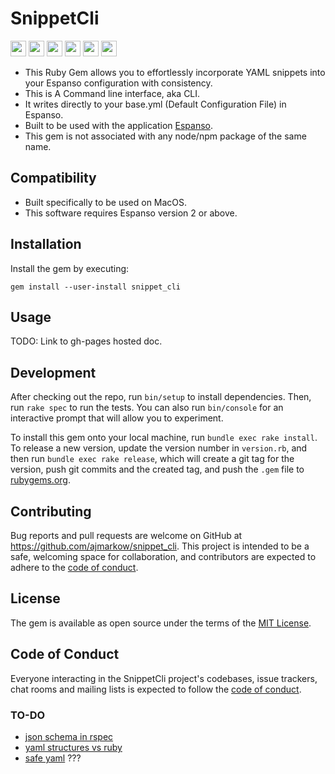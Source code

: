 # SnippetCli  
<!-- markdownlint-disable MD033 -->
<img src="https://img.shields.io/badge/ruby-%23CC342D.svg?style=flat-plastic&logo=ruby&logoColor=white"  height="25"    >   <img src="https://img.shields.io/badge/platform-macos-lightblue" height="25">    <img src="https://img.shields.io/gem/dt/snippet_cli"  height="25">    <img src="https://img.shields.io/codecov/c/github/ajmarkow/total_rewrite_of_snippet_cli_gem" height="25">    <img src="https://img.shields.io/gem/v/snippet_cli" height="25">    <img src="https://img.shields.io/github/issues/ajmarkow/total_rewrite_of_snippet_cli_gem" height="25">

- This Ruby Gem allows you to effortlessly incorporate YAML snippets into your Espanso configuration with consistency.
- This is A Command line interface, aka CLI.
- It writes directly to your base.yml (Default Configuration File) in Espanso.
- Built to be used with the application [Espanso](https://espanso.org).
- This gem is not associated with any node/npm package of the same name.

## Compatibility

- Built specifically to be used on MacOS.
- This software requires Espanso version 2 or above.

## Installation

Install the gem by executing:

    gem install --user-install snippet_cli

## Usage

TODO: Link to gh-pages hosted doc.

## Development

After checking out the repo, run `bin/setup` to install dependencies. Then, run `rake spec` to run the tests. You can also run `bin/console` for an interactive prompt that will allow you to experiment.

To install this gem onto your local machine, run `bundle exec rake install`. To release a new version, update the version number in `version.rb`, and then run `bundle exec rake release`, which will create a git tag for the version, push git commits and the created tag, and push the `.gem` file to [rubygems.org](https://rubygems.org).

## Contributing

Bug reports and pull requests are welcome on GitHub at <https://github.com/ajmarkow/snippet_cli>. This project is intended to be a safe, welcoming space for collaboration, and contributors are expected to adhere to the [code of conduct](https://github.com/ajmarkow/snippet_cli/blob/master/CODE_OF_CONDUCT.md).

## License

The gem is available as open source under the terms of the [MIT License](https://opensource.org/licenses/MIT).

## Code of Conduct

Everyone interacting in the SnippetCli project's codebases, issue trackers, chat rooms and mailing lists is expected to follow the [code of conduct](https://github.com/ajmarkow/snippet_cli/blob/master/CODE_OF_CONDUCT.md).

### TO-DO

- [json schema in rspec](https://thoughtbot.com/blog/validating-json-schemas-with-an-rspec-matcher)
- [yaml structures vs ruby](https://yaml.org/YAML_for_ruby.html)
- [safe yaml](https://github.com/dtao/safe_yaml) ???
